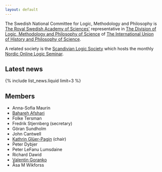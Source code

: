 ```yaml
---
layout: default
---
```

The Swedish National Committee for Logic, Methodology and Philosophy is
[The Royal Swedish Academy of Sciences'](https://www.kva.se/en)
representative in
[The Division of Logic, Methodology and Philosophy of Science](https://dlmps.org/)
of
[The International Union of History and Philosophy of Science](https://iuhpst.org/).

A related society is the
[Scandivian Logic Society](https://www.scandinavianlogic.org)
which hosts the monthly
[Nordic Online Logic Seminar](https://scandinavianlogic.org/the-NOL-seminar.html).

## Latest news

{% include list_news.liquid limit=3 %}

## Members

- Anna-Sofia Maurin
- [Bahareh Afshari](https://www.gu.se/en/about/find-staff/baharehafshari)
- Folke Tersman
- Fredrik Stjernberg (secretary)
- Göran Sundholm
- John Cantwell
- [Kathrin Glüer-Pagin](https://kathrin.pagin.se) (chair)
- Peter Dybjer
- Peter LeFanu Lumsdaine
- Richard Dawid
- [Valentin Goranko](https://www2.philosophy.su.se/goranko/)
- Åsa M Wikforss
